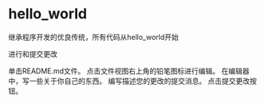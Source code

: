 # hello_world
继承程序开发的优良传统，所有代码从hello_world开始


进行和提交更改

单击README.md文件。
点击文件视图右上角的铅笔图标进行编辑。
在编辑器中，写一些关于你自己的东西。
编写描述您的更改的提交消息。
点击提交更改按钮。
